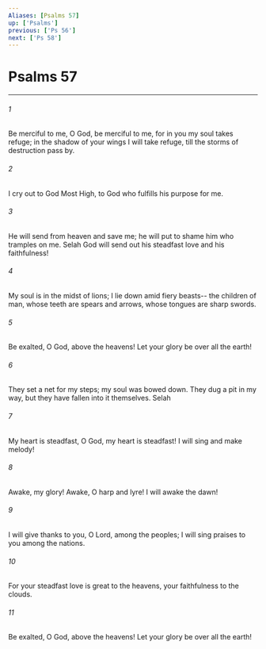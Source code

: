 ```yaml
---
Aliases: [Psalms 57]
up: ['Psalms']
previous: ['Ps 56']
next: ['Ps 58']
---
```

# Psalms 57
***



###### 1 
Be merciful to me, O God, be merciful to me, for in you my soul takes refuge; in the shadow of your wings I will take refuge, till the storms of destruction pass by. 

###### 2 
I cry out to God Most High, to God who fulfills his purpose for me. 

###### 3 
He will send from heaven and save me; he will put to shame him who tramples on me. Selah God will send out his steadfast love and his faithfulness! 

###### 4 
My soul is in the midst of lions; I lie down amid fiery beasts-- the children of man, whose teeth are spears and arrows, whose tongues are sharp swords. 

###### 5 
Be exalted, O God, above the heavens! Let your glory be over all the earth! 

###### 6 
They set a net for my steps; my soul was bowed down. They dug a pit in my way, but they have fallen into it themselves. Selah 

###### 7 
My heart is steadfast, O God, my heart is steadfast! I will sing and make melody! 

###### 8 
Awake, my glory! Awake, O harp and lyre! I will awake the dawn! 

###### 9 
I will give thanks to you, O Lord, among the peoples; I will sing praises to you among the nations. 

###### 10 
For your steadfast love is great to the heavens, your faithfulness to the clouds. 

###### 11 
Be exalted, O God, above the heavens! Let your glory be over all the earth!
